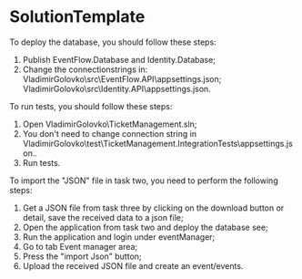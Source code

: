# SolutionTemplate

To deploy the database, you should follow these steps:
1. Publish EventFlow.Database and Identity.Database;
2. Change the connectionstrings in:
	VladimirGolovko\src\EventFlow.API\appsettings.json; 
	VladimirGolovko\src\Identity.API\appsettings.json.

To run tests, you should follow these steps:
1. Open VladimirGolovko\TicketManagement.sln;
2. You don't need to change connection string in VladimirGolovko\test\TicketManagement.IntegrationTests\appsettings.json..
2. Run tests.

To import the "JSON" file in task two, you need to perform the following steps:
1. Get a JSON file from task three by clicking on the download button or detail, save the received data to a json file;
2. Open the application from task two and deploy the database see;
3. Run the application and login under eventManager;
4. Go to tab Event manager area;
5. Press the "import Json" button;
6. Upload the received JSON file and create an event/events. 
